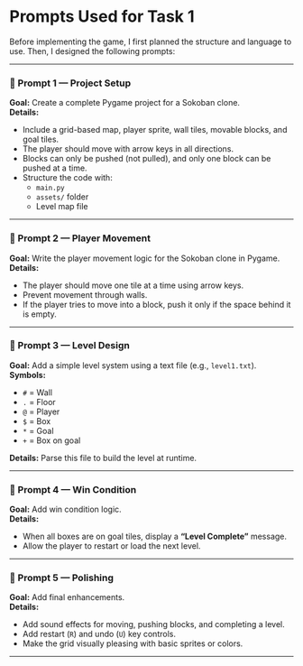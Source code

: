 # Prompts Used for Task 1

Before implementing the game, I first planned the structure and language to use. Then, I designed the following prompts:

---

### 🔹 Prompt 1 — Project Setup
**Goal:** Create a complete Pygame project for a Sokoban clone.  
**Details:**  
- Include a grid-based map, player sprite, wall tiles, movable blocks, and goal tiles.  
- The player should move with arrow keys in all directions.  
- Blocks can only be pushed (not pulled), and only one block can be pushed at a time.  
- Structure the code with:
  - `main.py`
  - `assets/` folder  
  - Level map file  

---

### 🔹 Prompt 2 — Player Movement
**Goal:** Write the player movement logic for the Sokoban clone in Pygame.  
**Details:**  
- The player should move one tile at a time using arrow keys.  
- Prevent movement through walls.  
- If the player tries to move into a block, push it only if the space behind it is empty.  

---

### 🔹 Prompt 3 — Level Design
**Goal:** Add a simple level system using a text file (e.g., `level1.txt`).  
**Symbols:**  
- `#` = Wall  
- `.` = Floor  
- `@` = Player  
- `$` = Box  
- `*` = Goal  
- `+` = Box on goal  

**Details:** Parse this file to build the level at runtime.  

---

### 🔹 Prompt 4 — Win Condition
**Goal:** Add win condition logic.  
**Details:**  
- When all boxes are on goal tiles, display a **“Level Complete”** message.  
- Allow the player to restart or load the next level.  

---

### 🔹 Prompt 5 — Polishing
**Goal:** Add final enhancements.  
**Details:**  
- Add sound effects for moving, pushing blocks, and completing a level.  
- Add restart (`R`) and undo (`U`) key controls.  
- Make the grid visually pleasing with basic sprites or colors.  

---
